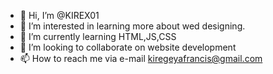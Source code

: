 - 👋 Hi, I’m @KIREX01
- 👀 I’m interested in learning more about wed designing.
- 🌱 I’m currently learning HTML,JS,CSS
- 💞️ I’m looking to collaborate on website development 
- 📫 How to reach me via e-mail kiregeyafrancis@gmail.com 

<!---
KIREX01/KIREX01 is a ✨ special ✨ repository because its `README.md` (this file) appears on your GitHub profile.
You can click the Preview link to take a look at your changes.
--->
